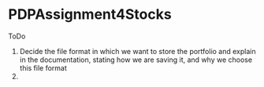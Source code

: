 # PDPAssignment4Stocks

ToDo

1. Decide the file format in which we want to store the portfolio and explain in the documentation, stating how we are saving it, and why we choose this file format
2. 
